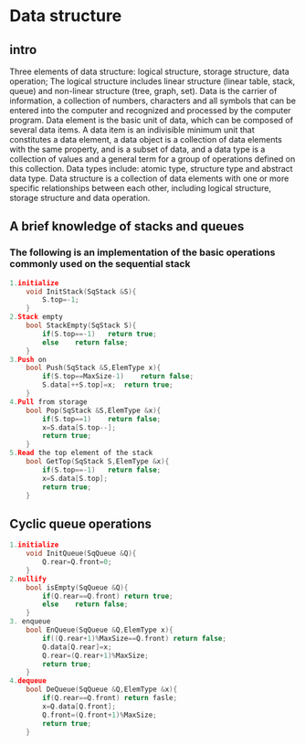 
# Data structure
## intro
Three elements of data structure: logical structure, storage structure, data operation; The logical structure includes linear structure (linear table, stack, queue) and non-linear structure (tree, graph, set). Data is the carrier of information, a collection of numbers, characters and all symbols that can be entered into the computer and recognized and processed by the computer program. Data element is the basic unit of data, which can be composed of several data items. A data item is an indivisible minimum unit that constitutes a data element, a data object is a collection of data elements with the same property, and is a subset of data, and a data type is a collection of values and a general term for a group of operations defined on this collection. Data types include: atomic type, structure type and abstract data type. Data structure is a collection of data elements with one or more specific relationships between each other, including logical structure, storage structure and data operation.<br>

## A brief knowledge of stacks and queues
### The following is an implementation of the basic operations commonly used on the sequential stack
```c++
1.initialize
	void InitStack(SqStack &S){
		S.top=-1;
	}
2.Stack empty
	bool StackEmpty(SqStack S){
		if(S.top==-1)	return true;
		else	return false;
	}
3.Push on
	bool Push(SqStack &S,ElemType x){
		if(S.top==MaxSize-1)	return false;
		S.data[++S.top]=x;	return true;
	}
4.Pull from storage
	bool Pop(SqStack &S,ElemType &x){
		if(S.top==1)	return false;
		x=S.data[S.top--];
		return true;
	}
5.Read the top element of the stack
	bool GetTop(SqStack S,ElemType &x){
		if(S.top==-1)	return false;
		x=S.data[S.top];
		return true;
	}
```
## Cyclic queue operations
```c++
1.initialize
	void InitQueue(SqQueue &Q){
		Q.rear=Q.front=0;
	}
2.nullify
	bool isEmpty(SqQueue &Q){
		if(Q.rear==Q.front) return true;
		else	return false;
	}
3. enqueue
	bool EnQueue(SqQueue &Q,ElemType x){
		if((Q.rear+1)%MaxSize==Q.front) return false;
		Q.data[Q.rear]=x;
		Q.rear=(Q.rear+1)%MaxSize;
		return true;
	}
4.dequeue
	bool DeQueue(SqQueue &Q,ElemType &x){
		if(Q.rear==Q.front)	return fasle;
		x=Q.data[Q.front];
		Q.front=(Q.front+1)%MaxSize;
		return true;
	}
```	

